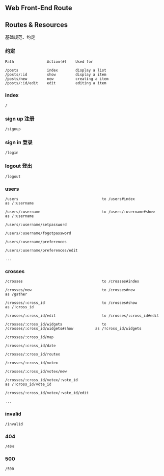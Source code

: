 Web Front-End Route
-------------------

## Routes & Resources

基础规范、约定

### 约定


    Path               Action(#)    Used for

    /posts             index        display a list
    /posts/:id         show         display a item
    /posts/new         new          creating a item
    /posts/:id/edit    edit         editing a item


### index


    /


### sign up 注册


    /signup


### sign in 登录


    /login


### logout 登出


    /logout


### users


    /users                                      to /users#index                             as /:username

    /users/:username                            to /users/:username#show                    as /:username

    /users/:username/setpassword

    /users/:username/fogotpassword

    /users/:username/preferences

    /users/:username/preferences/edit

    ...


###

### crosses


    /crosses                                    to /crosses#index

    /crosses/new                                to /crosses#new                             as /gather

    /crosses/:cross_id                          to /crosses#show                            as /!cross_id

    /crosses/:cross_id/edit                     to /crosses/:cross_id#edit

    /crosses/:cross_id/widgets                  to /crosses/:cross_id/widgets#show          as /!cross_id/widgets

    /crosses/:cross_id/map

    /crosses/:cross_id/date

    /crosses/:cross_id/routex

    /crosses/:cross_id/votex

    /crosses/:cross_id/votex/new

    /crosses/:cross_id/votex/:vote_id                                                       as /!cross_id/vote_id

    /crosses/:cross_id/votex/:vote_id/edit

    ...


### invalid


    /invalid


### 404


    /404


### 500


    /500

